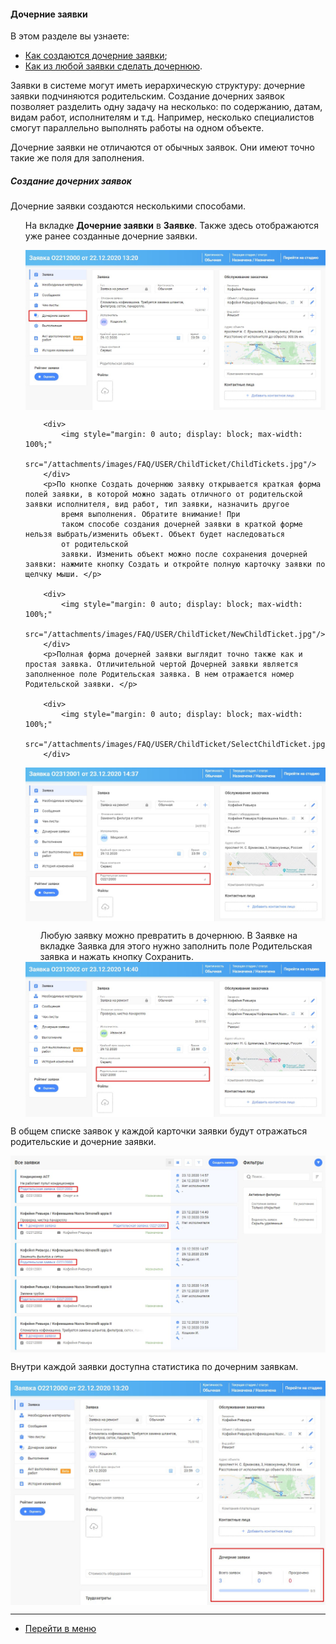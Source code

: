 #### Дочерние заявки
В этом разделе вы узнаете:
<html>
<meta charset="utf-8">
<title>Быстрый переход внутри документа</title>
<ul>
    <li><a href="#ChildTicket1">Как создаются дочерние заявки</a>;</li>
    <li><a href="#ChildTicket2">Как из любой заявки сделать дочернюю</a>.</li>
    <!-- <li><a href="#payment">Отправка Счета на оплату заказчику и оплата Акта.</a></li> -->

</ul>
</html>

<p>Заявки в системе могут иметь иерархическую структуру: дочерние заявки подчиняются родительским.
    Создание дочерних заявок позволяет разделить одну задачу на несколько: по содержанию, датам, видам работ,
    исполнителям и т.д. Например, несколько специалистов смогут параллельно выполнять работы на одном объекте.
</p>
<p>Дочерние заявки не отличаются от обычных заявок. Они имеют точно такие же поля для заполнения.</p>

<h5 id="act">Создание дочерних заявок</h5>
<p>Дочерние заявки создаются несколькими способами.</p>
<ul>
    <p>На вкладке <strong>Дочерние заявки</strong> в <strong>Заявке</strong>.
        Также здесь отображаются уже ранее созданные дочерние заявки.
        <p>
        <div>
            <img style="margin: 0 auto; display: block; max-width: 100%;"
                 src="/attachments/images/FAQ/USER/ChildTicket/ChildTicket.jpg"/>
        </div>
        </p>

        <div>
            <img style="margin: 0 auto; display: block; max-width: 100%;"
                 src="/attachments/images/FAQ/USER/ChildTicket/ChildTickets.jpg"/>
        </div>
        <p>По кнопке Создать дочернюю заявку открывается краткая форма полей заявки, в которой можно задать отличного от родительской заявки исполнителя, вид работ, тип заявки, назначить другое
            время выполнения. Обратите внимание! При
            таком способе создания дочерней заявки в краткой форме нельзя выбрать/изменить объект. Объект будет наследоваться
            от родительской
            заявки. Изменить объект можно после сохранения дочерней заявки: нажмите кнопку Создать и откройте полную карточку заявки по щелчку мыши. </p>

        <div>
            <img style="margin: 0 auto; display: block; max-width: 100%;"
                 src="/attachments/images/FAQ/USER/ChildTicket/NewChildTicket.jpg"/>
        </div>
        <p>Полная форма дочерней заявки выглядит точно также как и простая заявка. Отличительной чертой Дочерней заявки является заполненное поле Родительская заявка. В нем отражается номер Родительской заявки. </p>

        <div>
            <img style="margin: 0 auto; display: block; max-width: 100%;"
                 src="/attachments/images/FAQ/USER/ChildTicket/SelectChildTicket.jpg"/>
        </div>
<p>
        <div>
            <img style="margin: 0 auto; display: block; max-width: 100%;"
                 src="/attachments/images/FAQ/USER/ChildTicket/OpenedChildTicket.jpg"/>
        </div>
    </p>
    </ol>
    <ol>Любую заявку можно превратить в дочернюю. В Заявке на вкладке Заявка для этого нужно заполнить поле Родительская
        заявка и нажать кнопку Сохранить.
    </ol>
    <div>
        <img style="margin: 0 auto; display: block; max-width: 100%;"
             src="/attachments/images/FAQ/USER/ChildTicket/ParentTicket.jpg"/>
    </div>
</ul>
<p>В общем списке заявок у каждой карточки заявки будут отражаться родительские и дочерние заявки.</p>
<div>
    <img style="margin: 0 auto; display: block; max-width: 100%;"
         src="/attachments/images/FAQ/USER/ChildTicket/ChildParentTickets.jpg"/>
</div>
<p>Внутри каждой заявки доступна статистика по дочерним заявкам.</p>
<div>
    <img style="margin: 0 auto; display: block; max-width: 100%;"
         src="/attachments/images/FAQ/USER/ChildTicket/Statistics.jpg"/>
</div>

____
- [Перейти в меню](http://wiki.hubex.ru)
